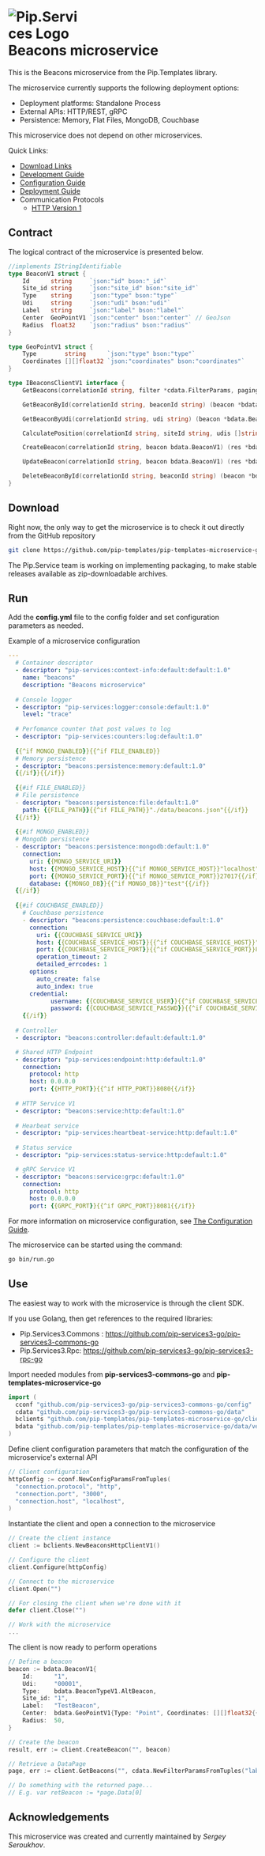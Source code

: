 # <img src="https://github.com/pip-services/pip-services/raw/master/design/Logo.png" alt="Pip.Services Logo" style="max-width:30%"> <br/> Beacons microservice

This is the Beacons microservice from the Pip.Templates library. 

The microservice currently supports the following deployment options:
* Deployment platforms: Standalone Process
* External APIs: HTTP/REST, gRPC
* Persistence: Memory, Flat Files, MongoDB, Couchbase

This microservice does not depend on other microservices.

<a name="links"></a> Quick Links:

* [Download Links](doc/Downloads.md)
* [Development Guide](doc/Development.md)
* [Configuration Guide](doc/Configuration.md)
* [Deployment Guide](doc/Deployment.md)
* Communication Protocols
  - [HTTP Version 1](doc/HttpProtocolV1.md)
  <!-- Todo: gRPC  -->

## Contract

The logical contract of the microservice is presented below. 

```go
//implements IStringIdentifiable
type BeaconV1 struct {
	Id      string     `json:"id" bson:"_id"`
	Site_id string     `json:"site_id" bson:"site_id"`
	Type    string     `json:"type" bson:"type"`
	Udi     string     `json:"udi" bson:"udi"`
	Label   string     `json:"label" bson:"label"`
	Center  GeoPointV1 `json:"center" bson:"center"` // GeoJson
	Radius  float32    `json:"radius" bson:"radius"`
}

type GeoPointV1 struct {
	Type        string      `json:"type" bson:"type"`
	Coordinates [][]float32 `json:"coordinates" bson:"coordinates"`
}

type IBeaconsClientV1 interface {
	GetBeacons(correlationId string, filter *cdata.FilterParams, paging *cdata.PagingParams) (page *bdata.BeaconV1DataPage, err error)

	GetBeaconById(correlationId string, beaconId string) (beacon *bdata.BeaconV1, err error)

	GetBeaconByUdi(correlationId string, udi string) (beacon *bdata.BeaconV1, err error)

	CalculatePosition(correlationId string, siteId string, udis []string) (position *bdata.GeoPointV1, err error)

	CreateBeacon(correlationId string, beacon bdata.BeaconV1) (res *bdata.BeaconV1, err error)

	UpdateBeacon(correlationId string, beacon bdata.BeaconV1) (res *bdata.BeaconV1, err error)

	DeleteBeaconById(correlationId string, beaconId string) (beacon *bdata.BeaconV1, err error)
}
```

## Download

Right now, the only way to get the microservice is to check it out directly from the GitHub repository
```bash
git clone https://github.com/pip-templates/pip-templates-microservice-go.git
```

The Pip.Service team is working on implementing packaging, to make stable releases available as zip-downloadable archives.

## Run

Add the **config.yml** file to the config folder and set configuration parameters as needed.

Example of a microservice configuration
<!-- Todo: needed? -->
```yaml
---
  # Container descriptor
  - descriptor: "pip-services:context-info:default:default:1.0"
    name: "beacons"
    description: "Beacons microservice"
  
  # Console logger
  - descriptor: "pip-services:logger:console:default:1.0"
    level: "trace"
  
  # Perfomance counter that post values to log
  - descriptor: "pip-services:counters:log:default:1.0"
  
  {{^if MONGO_ENABLED}}{{^if FILE_ENABLED}}
  # Memory persistence
  - descriptor: "beacons:persistence:memory:default:1.0"
  {{/if}}{{/if}}
  
  {{#if FILE_ENABLED}}
  # File persistence
  - descriptor: "beacons:persistence:file:default:1.0"
    path: {{FILE_PATH}}{{^if FILE_PATH}}"./data/beacons.json"{{/if}}
  {{/if}}
  
  {{#if MONGO_ENABLED}}
  # MongoDb persistence
  - descriptor: "beacons:persistence:mongodb:default:1.0"
    connection:
      uri: {{MONGO_SERVICE_URI}}
      host: {{MONGO_SERVICE_HOST}}{{^if MONGO_SERVICE_HOST}}"localhost"{{/if}}
      port: {{MONGO_SERVICE_PORT}}{{^if MONGO_SERVICE_PORT}}27017{{/if}}
      database: {{MONGO_DB}}{{^if MONGO_DB}}"test"{{/if}}
  {{/if}}
  
  {{#if COUCHBASE_ENABLED}}
    # Couchbase persistence
    - descriptor: "beacons:persistence:couchbase:default:1.0"
      connection:
        uri: {{COUCHBASE_SERVICE_URI}}
        host: {{COUCHBASE_SERVICE_HOST}}{{^if COUCHBASE_SERVICE_HOST}}"localhost"{{/if}}
        port: {{COUCHBASE_SERVICE_PORT}}{{^if COUCHBASE_SERVICE_PORT}}8091{{/if}}
        operation_timeout: 2
        detailed_errcodes: 1
      options:
        auto_create: false
        auto_index: true
      credential:
            username: {{COUCHBASE_SERVICE_USER}}{{^if COUCHBASE_SERVICE_USER}}"Administrator"{{/if}}
            password: {{COUCHBASE_SERVICE_PASSWD}}{{^if COUCHBASE_SERVICE_PASSWD}}"password"{{/if}}
    {{/if}}
    
  # Controller
  - descriptor: "beacons:controller:default:default:1.0"

  # Shared HTTP Endpoint
  - descriptor: "pip-services:endpoint:http:default:1.0"
    connection:
      protocol: http
      host: 0.0.0.0
      port: {{HTTP_PORT}}{{^if HTTP_PORT}}8080{{/if}}
  
  # HTTP Service V1
  - descriptor: "beacons:service:http:default:1.0"
  
  # Hearbeat service
  - descriptor: "pip-services:heartbeat-service:http:default:1.0"
  
  # Status service
  - descriptor: "pip-services:status-service:http:default:1.0"  

  # gRPC Service V1
  - descriptor: "beacons:service:grpc:default:1.0"
    connection:
      protocol: http
      host: 0.0.0.0
      port: {{GRPC_PORT}}{{^if GRPC_PORT}}8081{{/if}}
```

For more information on microservice configuration, see [The Configuration Guide](Configuration.md).

The microservice can be started using the command:
```bash
go bin/run.go
```

## Use

The easiest way to work with the microservice is through the client SDK. 

If you use Golang, then get references to the required libraries:
- Pip.Services3.Commons : https://github.com/pip-services3-go/pip-services3-commons-go
- Pip.Services3.Rpc: 
https://github.com/pip-services3-go/pip-services3-rpc-go

Import needed modules from **pip-services3-commons-go** and **pip-templates-microservice-go**
```go
import (
  cconf "github.com/pip-services3-go/pip-services3-commons-go/config"
  cdata "github.com/pip-services3-go/pip-services3-commons-go/data"
  bclients "github.com/pip-templates/pip-templates-microservice-go/clients/version1"
  bdata "github.com/pip-templates/pip-templates-microservice-go/data/version1"
)
```

Define client configuration parameters that match the configuration of the microservice's external API
```go
// Client configuration
httpConfig := cconf.NewConfigParamsFromTuples(
  "connection.protocol", "http",
  "connection.port", "3000",
  "connection.host", "localhost",
)
```

<!-- Todo: setReferences (loggers, counters, ConnectionResolver) -->
Instantiate the client and open a connection to the microservice
```go
// Create the client instance
client := bclients.NewBeaconsHttpClientV1()

// Configure the client
client.Configure(httpConfig)

// Connect to the microservice
client.Open("")

// For closing the client when we're done with it
defer client.Close("")

// Work with the microservice
...
```

The client is now ready to perform operations
```go
// Define a beacon
beacon := bdata.BeaconV1{
    Id:      "1",
    Udi:     "00001",
    Type:    bdata.BeaconTypeV1.AltBeacon,
    Site_id: "1",
    Label:   "TestBeacon",
    Center:  bdata.GeoPointV1{Type: "Point", Coordinates: [][]float32{{0.0, 0.0}}},
    Radius:  50,
}

// Create the beacon
result, err := client.CreateBeacon("", beacon)

// Retrieve a DataPage
page, err := client.GetBeacons("", cdata.NewFilterParamsFromTuples("label", "TestBeacon"), cdata.NewPagingParams(0, 10))

// Do something with the returned page...
// E.g. var retBeacon := *page.Data[0]
```

## Acknowledgements

This microservice was created and currently maintained by *Sergey Seroukhov*.

